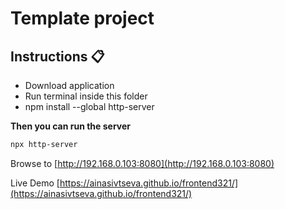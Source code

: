 # Template project


## Instructions 📋

* Download application
* Run terminal inside this folder
* npm install --global http-server

**Then you can run the server**

```bash
npx http-server
```

Browse to [http://192.168.0.103:8080](http://192.168.0.103:8080)

Live Demo [https://ainasivtseva.github.io/frontend321/](https://ainasivtseva.github.io/frontend321/)
